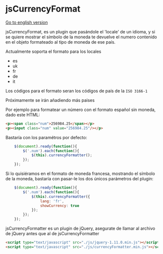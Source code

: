 jsCurrencyFormat
================

[Go to english version](https://github.com/MarinaPlanells/jsCurrencyFormat/blob/master/README_EN.md)

jsCurrencyFormat, es un plugin que pasándole el 'locale' de un idioma, y si se quiere mostrar el símbolo de la moneda te devuelve el numero contenido en el objeto formateado al tipo de moneda de ese país.

Actualmente soporta el formato para los locales

- es
- uk
- fr
- de
- it

Los códigos para el formato seran los códigos de país de la `ISO 3166-1`

Próximamente se irán añadiendo más paises

Por ejemplo para formatear un número con el formato español sin moneda, dado este HTML:

```html
<p><span class="num">256984.25</span></p>
<p><input class="num" value="256984.25"/></p>
```

Bastaría con los paramétros por defecto:

```js
    $(document).ready(function(){
        $('.num').each(function(){
            $(this).currencyFormatter();
        });
    });
```

Si lo quisiéramos en el formato de moneda francesa, mostrando el símbolo de la moneda, bastaría con pasar-le los dos únicos parámetros del plugin:

```js
    $(document).ready(function(){
        $('.num').each(function(){
            $(this).currencyFormatter({
                lang: 'fr',
                showCurrency: true
            });
        });
    });
```

jsCurrencyFormatter es un plugin de jQuery, asegurate de llamar al archivo de jQuery antes que al de jsCurrencyFormatter

```html
<script type="text/javascript" src="./js/jquery-1.11.0.min.js"></script>
<script type="text/javascript" src="./js/currencyFormatter.min.js"></script>
```
